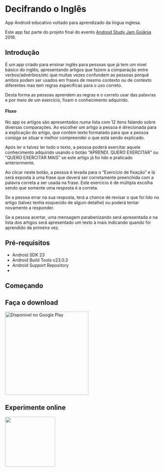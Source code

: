 Decifrando o Inglês
===================

App Android educativo voltado para aprendizado da língua inglesa. 

Este app faz parte do projeto final do evento [Android Study Jam Goiânia](https://plus.google.com/communities/102091391677384960565) 2016.

Introdução
----------

É um app criado para ensinar inglês para pessoas que já tem um nível básico do inglês, apresentando artigos que fazem a comparação entre verbos/advérbios/etc que muitas vezes confundem as pessoas porquê ambos podem ser usados em frases de mesmo contexto ou de contexto diferentes mas tem regras específicas para o uso correto.

Desta forma as pessoas aprendem as regras e o correto usar das palavras e por meio de um exercício, fixam o conhecimento adquirido.

#### Fluxo
No app os artigos são apresentados numa lista com 12 itens falando sobre diversas comparações. Ao escolher um artigo a pessoa é direcionada para a explicação do artigo, que contém texto formatado para que a pessoa consiga se situar e melhor compreender o que está sendo explicado.

Após ler e talvez ler todo o texto, a pessoa poderá exercitar aquele conhecimento adquirido usando o botão “APRENDI. QUERO EXERCITAR” ou “QUERO EXERCITAR MAIS” se este artigo já foi lido e praticado anteriormente.

Ao clicar neste botão, a pessoa é levada para o “Exercício de fixação” e lá será exposta à uma frase que deverá ser corretamente preenchida com a palavra correta a ser usada na frase. Este exercício é de múltipla escolha sendo que somente uma resposta é a correta.

Se a pessoa errar na sua resposta, terá a chance de revisar o que foi lido no artigo (talvez tenha esquecido de algum detalhe) ou poderá tentar novamente a responder.

Se a pessoa acertar, uma mensagem parabenizando será apresentada e na lista dos artigos será apresentado um texto à mais indicando quando foi aprendido da primeira vez.

Pré-requisitos
--------------

- Android SDK 23
- Android Build Tools v23.0.3
- Android Support Repository
- 
Começando
---------

Faça o download
---------------
<a href='https://play.google.com/apps/testing/com.github.filipebezerra.decifrandoingles'><img alt='Disponível no Google Play' src='https://play.google.com/intl/en_us/badges/images/generic/pt-br_badge_web_generic.png' heigth="480" width="272"/></a>

Experimente online
------------------

<a href="https://appetize.io/app/6mmt1yp6v49329hq2m47uh4eyc?device=nexus5&scale=75&orientation=portrait&osVersion=6.0&autoplay=true" target="_blank"><img src="https://raw.githubusercontent.com/filipebezerra/VerseOfTheDay/master/art/Live/Appetize-Nexus5.PNG" heigth="320" width="163"></a>
